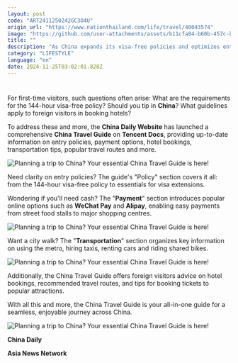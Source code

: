 ```yaml
---
layout: post
code: "ART2411250242GC3O4U"
origin_url: "https://www.nationthailand.com/life/travel/40043574"
image: "https://github.com/user-attachments/assets/b11cfa84-b60b-457c-b16e-2dbe07f65112"
title: ""
description: "As China expands its visa-free policies and optimizes entry and exit procedures for international travellers, the appeal of \"China Travel\" is soaring."
category: "LIFESTYLE"
language: "en"
date: 2024-11-25T03:02:01.828Z
---
```


# 









For first-time visitors, such questions often arise: What are the requirements for the 144-hour visa-free policy? Should you tip in **China**? What guidelines apply to foreign visitors in booking hotels?

To address these and more, the **China Daily Website** has launched a comprehensive **China Travel Guide** on **Tencent Docs**, providing up-to-date information on entry policies, payment options, hotel bookings, transportation tips, popular travel routes and more.

  ![Planning a trip to China? Your essential China Travel Guide is here!](https://github.com/user-attachments/assets/874c1c71-57ca-4e84-aa19-c533e5fb34bb)

Need clarity on entry policies? The guide's "Policy" section covers it all: from the 144-hour visa-free policy to essentials for visa extensions.

Wondering if you'll need cash? The "**Payment**" section introduces popular online options such as **WeChat Pay** and **Alipay**, enabling easy payments from street food stalls to major shopping centres.

  ![Planning a trip to China? Your essential China Travel Guide is here!](https://github.com/user-attachments/assets/a44498dd-5824-4023-9f62-4aad9f2b343f)

Want a city walk? The "**Transportation**" section organizes key information on using the metro, hiring taxis, renting cars and riding shared bikes.

  ![Planning a trip to China? Your essential China Travel Guide is here!](https://media.nationthailand.com/uploads/images/contents/w1024/2024/11/tmWRE6uk9oBESxSApsee.webp?x-image-process=style/lg-webp)

Additionally, the China Travel Guide offers foreign visitors advice on hotel bookings, recommended travel routes, and tips for booking tickets to popular attractions.

With all this and more, the China Travel Guide is your all-in-one guide for a seamless, enjoyable journey across China.

  ![Planning a trip to China? Your essential China Travel Guide is here!](https://github.com/user-attachments/assets/488a838d-4f52-4887-ad77-0431ba23bec9)

**China Daily**

**Asia News Network**